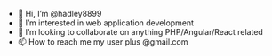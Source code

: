 - 👋 Hi, I’m @hadley8899
- 👀 I’m interested in web application development
- 💞️ I’m looking to collaborate on anything PHP/Angular/React related
- 📫 How to reach me my user plus @gmail.com

<!---
hadley8899/hadley8899 is a ✨ special ✨ repository because its `README.md` (this file) appears on your GitHub profile.
You can click the Preview link to take a look at your changes.
--->
